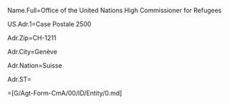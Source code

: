 Name.Full=Office of the United Nations High Commissioner for Refugees

US.Adr.1=Case Postale 2500

Adr.Zip=CH-1211

Adr.City=Genève

Adr.Nation=Suisse

Adr.ST=</i>

=[G/Agt-Form-CmA/00/ID/Entity/0.md]


